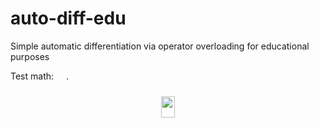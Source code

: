 # auto-diff-edu
Simple automatic differentiation via operator overloading for educational purposes

Test math: <img src="https://rawgit.com/in	git@github.com:parrt/auto-diff-edu/None/images/6177db6fc70d94fdb9dbe1907695fce6.svg?invert_in_darkmode" align=middle width=15.947580000000002pt height=26.76201000000001pt/>.

<p align="center"><img src="https://rawgit.com/in	git@github.com:parrt/auto-diff-edu/None/images/908698c62d11a24eeb11e200128f6df2.svg?invert_in_darkmode" align=middle width=22.635855pt height=33.812129999999996pt/></p>

